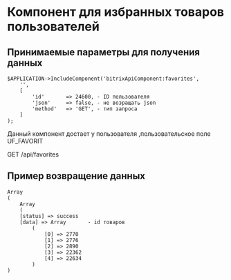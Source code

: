 # Компонент для избранных товаров пользователей
## Принимаемые параметры для получения данных 
```
$APPLICATION->IncludeComponent('bitrixApiComponent:favorites',
	'',
	[
		'id'       => 24600, - ID пользователя
		'json'     => false, - не возращать json
		'method'   => 'GET', - тип запроса
	]
);
```

Данный компонент достает у пользователя ,пользовательское поле UF_FAVORIT

GET /api/favorites

## Пример возвращение данных
```
Array
(
    Array
    (
    [status] => success
    [data] => Array       - id товаров
        (
            [0] => 2770
            [1] => 2776
            [2] => 2890
            [3] => 22362
            [4] => 22634
        )    
)
```
